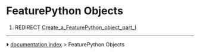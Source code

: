 # FeaturePython Objects
1.  REDIRECT [Create_a\_FeaturePython_object_part_I](Create_a_FeaturePython_object_part_I.md)



---
⏵ [documentation index](../README.md) > FeaturePython Objects

